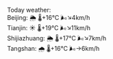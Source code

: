 Today weather:  
Beijing: 🌦   🌡️+16°C 🌬️↘4km/h  
Tianjin: ☀️   🌡️+19°C 🌬️↘11km/h  
Shijiazhuang: 🌦   🌡️+17°C 🌬️↘7km/h  
Tangshan: 🌧   🌡️+16°C 🌬️→6km/h  
